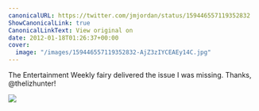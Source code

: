```yaml
---
canonicalURL: https://twitter.com/jmjordan/status/159446557119352832
ShowCanonicalLink: true
CanonicalLinkText: View original on
date: 2012-01-18T01:26:37+00:00
cover:
  image: "/images/159446557119352832-AjZ3zIYCEAEy14C.jpg"
---
```

The Entertainment Weekly fairy delivered the issue I was missing. Thanks, @thelizhunter! 

![](/images/159446557119352832-AjZ3zIYCEAEy14C.jpg)